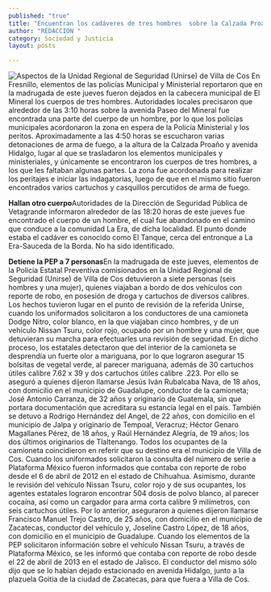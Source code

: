 ```yaml
---
published: "true"
title: "Encuentran los cadáveres de tres hombres  sobre la Calzada Proaño, en El Mineral"
author: "REDACCION "
category: Sociedad y Justicia
layout: posts

---
```


![Aspectos de la Unidad Regional de Seguridad (Unirse) de Villa de Cos](http://i.imgur.com/XEDpnIXm.jpg)
En Fresnillo, elementos de las policías Municipal y Ministerial reportaron que en la madrugada de este jueves fueron dejados en la cabecera municipal de El Mineral los cuerpos de tres hombres.
Autoridades locales precisaron que alrededor de las 3:10 horas sobre la avenida Paseo del Mineral fue encontrada una parte del cuerpo de un hombre, por lo que los policías municipales acordonaron la zona en espera de la Policía Ministerial y los peritos.
Aproximadamente a las 4:50 horas se escucharon varias detonaciones de arma de fuego, a la altura de la Calzada Proaño y avenida Hidalgo, lugar al que se trasladaron los elementos municipales y ministeriales, y únicamente se encontraron los cuerpos de tres hombres, a los que les faltaban algunas partes.
La zona fue acordonada para realizar los peritajes e iniciar las indagatorias, luego de que en el mismo sitio fueron encontrados varios cartuchos y casquillos percutidos de arma de fuego.

**Hallan otro cuerpo**Autoridades de la Dirección de Seguridad Pública de Vetagrande informaron alrededor de las 18:20 horas de este jueves fue encontrado el cuerpo de un hombre, el cual fue abandonado en el camino que conduce a la comunidad La Era, de dicha localidad.
El punto donde estaba el cadáver es conocido como El Tanque, cerca del entronque a La Era-Sauceda de la Borda. No ha sido identificado.

**Detiene la PEP a 7 personas**En la madrugada de este jueves, elementos de la Policía Estatal Preventiva comisionados en la Unidad Regional de Seguridad (Unirse) de Villa de Cos detuvieron a siete personas (seis hombres y una mujer), quienes viajaban a bordo de dos vehículos con reporte de robo, en posesión de droga y cartuchos de diversos calibres.
Los hechos tuvieron lugar en el punto de revisión de la referida Unirse, cuando los uniformados solicitaron a los conductores de una camioneta Dodge Nitro, color blanco, en la que viajaban cinco hombres, y de un vehículo Nissan Tsuru, color rojo, ocupado por un hombre y una mujer, que detuvieran su marcha para efectuarles una revisión de seguridad.
En dicho proceso, los estatales detectaron que del interior de la camioneta se desprendía un fuerte olor a mariguana, por lo que lograron asegurar 15 bolsitas de vegetal verde, al parecer mariguana, además de 30 cartuchos útiles calibre 7.62 x 39 y dos cartuchos útiles calibre .223.
Por ello se aseguró a quienes dijeron llamarse Jesús Iván Rubalcaba Nava, de 18 años, con domicilio en el municipio de Guadalupe, conductor de la camioneta; José Antonio Carranza, de 32 años y originario de Guatemala, sin que portara documentación que acreditara su estancia legal en el país.
También se detuvo a Rodrigo Hernández del Angel, de 22 años, con domicilio en el municipio de Jalpa y originario de Tempoal, Veracruz; Héctor Genaro Magallanes Pérez, de 18 años, y Raúl Hernández Alegría, de 19 años; los dos últimos originarios de Tlaltenango.
Todos los ocupantes de la camioneta coincidieron en referir que su destino era el municipio de Villa de Cos.
Cuando los uniformados solicitaron la consulta del número de serie a Plataforma México fueron informados que contaba con reporte de robo desde el 6 de abril de 2012 en el estado de Chihuahua.
Asimismo, durante le revisión del vehículo Nissan Tsuru, color rojo y de sus ocupantes, los agentes estatales lograron encontrar 504 dosis de polvo blanco, al parecer cocaína, así como un cargador para arma corta calibre 9 milímetros, con seis cartuchos útiles.
Por lo anterior, aseguraron a quienes dijeron llamarse Francisco Manuel Trejo Castro, de 25 años, con domicilio en el municipio de Zacatecas, conductor del vehículo y, Joseline Castro López, de 18 años, con domicilio en el municipio de Guadalupe.
Cuando los elementos de la PEP solicitaron información sobre el vehículo Nissan Tsuru, a través de Plataforma México, se les informó que contaba con reporte de robo desde el 22 de abril de 2013 en el estado de Jalisco.
El conductor del mismo sólo dijo que se lo habían dejado estacionado en avenida Hidalgo, junto a la plazuela Goitia de la ciudad de Zacatecas, para que fuera a Villa de Cos.
